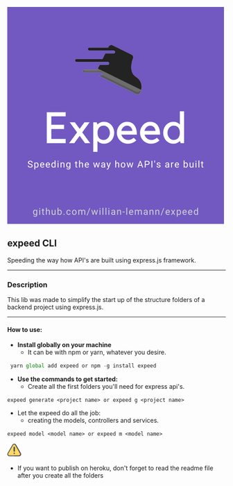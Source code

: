   ![](src/assets/expeed-logo.png)


## expeed CLI

Speeding the way how API's are built using express.js framework.

---

### Description

This lib was made to simplify the start up of the structure folders of a backend project using express.js.

---

#### How to use:

- **Install globally on your machine**
  - It can be with npm or yarn, whatever you desire. 
 ~~~javascript
  yarn global add expeed or npm -g install expeed
~~~
- **Use the commands to get started:**
  - Create all the first folders you'll need for express api's.

~~~
expeed generate <project name> or expeed g <project name>
~~~

- Let the expeed do all the job:
  - creating the models, controllers and services.


~~~
expeed model <model name> or expeed m <model name>
~~~ 


 
![](src/assets/warning64bits.png)
- If you want to publish on heroku, don't forget to read the readme file after you create all the folders



